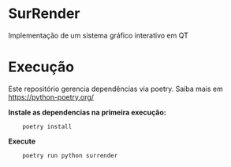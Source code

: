 # SurRender
Implementação de um sistema gráfico interativo em QT

# Execução

Este repositório gerencia dependências via poetry. Saiba mais em https://python-poetry.org/


**Instale as dependencias na primeira execução:**

        poetry install

**Execute**

        poetry run python surrender
